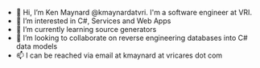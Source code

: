 - 👋 Hi, I’m Ken Maynard @kmaynardatvri. I'm a software engineer at VRI.
- 👀 I’m interested in C#, Services and Web Apps
- 🌱 I’m currently learning source generators
- 💞️ I’m looking to collaborate on reverse engineering databases into C# data models
- 📫 I can be reached via email at kmaynard at vricares dot com
